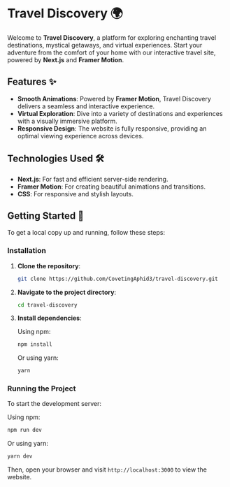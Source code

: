 
# Travel Discovery 🌍

Welcome to **Travel Discovery**, a platform for exploring enchanting travel destinations, mystical getaways, and virtual experiences. Start your adventure from the comfort of your home with our interactive travel site, powered by **Next.js** and **Framer Motion**.


## Features ✨

- **Smooth Animations**: Powered by **Framer Motion**, Travel Discovery delivers a seamless and interactive experience.
- **Virtual Exploration**: Dive into a variety of destinations and experiences with a visually immersive platform.
- **Responsive Design**: The website is fully responsive, providing an optimal viewing experience across devices.

## Technologies Used 🛠️

- **Next.js**: For fast and efficient server-side rendering.
- **Framer Motion**: For creating beautiful animations and transitions.
- **CSS**: For responsive and stylish layouts.

## Getting Started 🏁

To get a local copy up and running, follow these steps:

### Installation

1. **Clone the repository**:
   ```bash
   git clone https://github.com/CovetingAphid3/travel-discovery.git
   ```

2. **Navigate to the project directory**:
   ```bash
   cd travel-discovery
   ```

3. **Install dependencies**:

   Using npm:
   ```bash
   npm install
   ```

   Or using yarn:
   ```bash
   yarn
   ```

### Running the Project

To start the development server:

Using npm:
```bash
npm run dev
```

Or using yarn:
```bash
yarn dev
```

Then, open your browser and visit `http://localhost:3000` to view the website.



